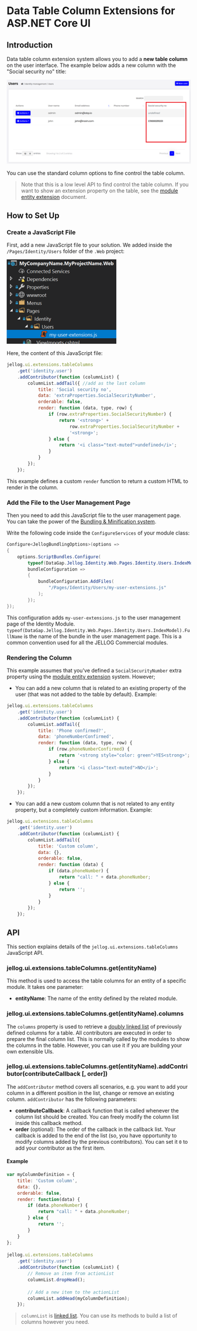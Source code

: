 # Data Table Column Extensions for ASP.NET Core UI

## Introduction

Data table column extension system allows you to add a **new table column** on the user interface. The example below adds a new column with the "Social security no" title:

![user-action-extension-click-me](../../images/table-column-extension-example.png)

You can use the standard column options to fine control the table column.

> Note that this is a low level API to find control the table column. If you want to show an extension property on the table, see the [module entity extension](../../Module-Entity-Extensions.md) document.

## How to Set Up

### Create a JavaScript File

First, add a new JavaScript file to your solution. We added inside the `/Pages/Identity/Users` folder of the `.Web` project:

![user-action-extension-on-solution](../../images/user-action-extension-on-solution.png)

Here, the content of this JavaScript file:

```js
jellog.ui.extensions.tableColumns
    .get('identity.user')
    .addContributor(function (columnList) {
        columnList.addTail({ //add as the last column
            title: 'Social security no',
            data: 'extraProperties.SocialSecurityNumber',
            orderable: false,
            render: function (data, type, row) {
                if (row.extraProperties.SocialSecurityNumber) {
                    return '<strong>' + 
                        row.extraProperties.SocialSecurityNumber + 
                        '<strong>';
                } else {
                    return '<i class="text-muted">undefined</i>';
                }
            }
        });
    });
```

This example defines a custom `render` function to return a custom HTML to render in the column.

### Add the File to the User Management Page

Then you need to add this JavaScript file to the user management page. You can take the power of the [Bundling & Minification system](https://docs.jellog.io/en/jellog/latest/UI/AspNetCore/Bundling-Minification).

Write the following code inside the `ConfigureServices` of your module class:

```csharp
Configure<JellogBundlingOptions>(options =>
{
    options.ScriptBundles.Configure(
        typeof(DataGap.Jellog.Identity.Web.Pages.Identity.Users.IndexModel).FullName,
        bundleConfiguration =>
        {
            bundleConfiguration.AddFiles(
                "/Pages/Identity/Users/my-user-extensions.js"
            );
        });
});
```

This configuration adds `my-user-extensions.js` to the user management page of the Identity Module. `typeof(DataGap.Jellog.Identity.Web.Pages.Identity.Users.IndexModel).FullName` is the name of the bundle in the user management page. This is a common convention used for all the JELLOG Commercial modules.

### Rendering the Column

This example assumes that you've defined a `SocialSecurityNumber` extra property using the [module entity extension](../../Module-Entity-Extensions.md) system. However;

* You can add a new column that is related to an existing property of the user (that was not added to the table by default). Example:

````js
jellog.ui.extensions.tableColumns
    .get('identity.user')
    .addContributor(function (columnList) {
        columnList.addTail({
            title: 'Phone confirmed?',
            data: 'phoneNumberConfirmed',
            render: function (data, type, row) {
                if (row.phoneNumberConfirmed) {
                    return '<strong style="color: green">YES<strong>';
                } else {
                    return '<i class="text-muted">NO</i>';
                }
            }
        });
    });
````

* You can add a new custom column that is not related to any entity property, but a completely custom information. Example:

````js
jellog.ui.extensions.tableColumns
    .get('identity.user')
    .addContributor(function (columnList) {
        columnList.addTail({
            title: 'Custom column',
            data: {},
            orderable: false,
            render: function (data) {
                if (data.phoneNumber) {
                    return "call: " + data.phoneNumber;
                } else {
                    return '';
                }
            }
        });
    });
````

## API

This section explains details of the `jellog.ui.extensions.tableColumns` JavaScript API.

### jellog.ui.extensions.tableColumns.get(entityName)

This method is used to access the table columns for an entity of a specific module. It takes one parameter:

* **entityName**: The name of the entity defined by the related module.

### jellog.ui.extensions.tableColumns.get(entityName).columns

The `columns` property is used to retrieve a [doubly linked list](../Common/Utils/Linked-List.md) of previously defined columns for a table. All contributors are executed in order to prepare the final column list. This is normally called by the modules to show the columns in the table. However, you can use it if you are building your own extensible UIs.

### jellog.ui.extensions.tableColumns.get(entityName).addContributor(contributeCallback [, order])

The `addContributor` method covers all scenarios, e.g. you want to add your column in a different position in the list, change or remove an existing column. `addContributor` has the following parameters:

* **contributeCallback**: A callback function that is called whenever the column list should be created. You can freely modify the column list inside this callback method.
* **order** (optional): The order of the callback in the callback list. Your callback is added to the end of the list (so, you have opportunity to modify columns added by the previous contributors). You can set it `0` to add your contributor as the first item.

#### Example

```js
var myColumnDefinition = {
    title: 'Custom column',
    data: {},
    orderable: false,
    render: function(data) {
        if (data.phoneNumber) {
            return "call: " + data.phoneNumber;
        } else {
            return '';
        }
    }
};

jellog.ui.extensions.tableColumns
    .get('identity.user')
    .addContributor(function (columnList) {
        // Remove an item from actionList
        columnList.dropHead();

        // Add a new item to the actionList
        columnList.addHead(myColumnDefinition);
    });
```

> `columnList` is [linked list](../Common/Utils/Linked-List.md). You can use its methods to build a list of columns however you need.
